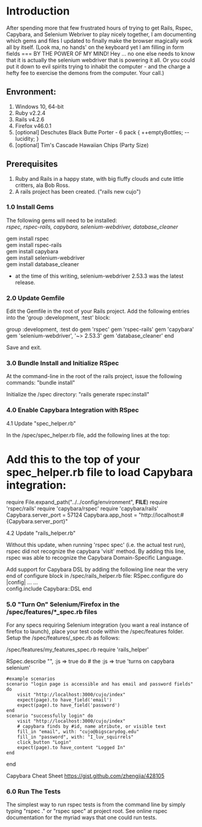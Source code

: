 # Introduction

After spending more that few frustrated hours of trying to get Rails, Rspec, Capybara, and Selenium Webriver to play nicely together,
I am documenting which gems and files I updated to finally make the browser magically work all by itself. (Look ma, no hands' on the keyboard yet I am filling in form fields === BY THE POWER OF MY MIND! Hey ... no one else needs to know that it is actually the
selenium webdriver that is powering it all. Or you could put it down to evil spirits trying to inhabit the computer - and the charge 
a hefty fee to exercise the demons from the computer. Your call.)

## Envronment: 
1. Windows 10, 64-bit
2. Ruby  v2.2.4
3. Rails v4.2.6
4. Firefox v46.0.1 
5. [optional] Deschutes Black Butte Porter - 6 pack  { ++emptyBottles; --lucidity; }
6. [optional] Tim's Cascade Hawaiian Chips (Party Size)

## Prerequisites
1. Ruby and Rails in a happy state, with big fluffy clouds and cute little critters, ala Bob Ross.
2. A rails project has been created. ("rails new cujo")  

### 1.0 Install Gems

The following gems will need to be installed:<br> 
*rspec, rspec-rails, capybara, selenium-webdriver, database_cleaner*

gem install rspec<br>
gem install rspec-rails<br>
gem install capybara<br>
gem install selenium-webdriver<br>
gem install database_cleaner<br>
* at the time of this writing, selenium-webdriver 2.53.3 was the latest release.

### 2.0 Update Gemfile

Edit the Gemfile in the root of your Rails project. 
Add the following entries into the 'group :development, :test' block:

group :development, :test do
	gem 'rspec'
	gem 'rspec-rails'
	gem 'capybara'
	gem 'selenium-webdriver', '~> 2.53.3'
	gem 'database_cleaner'
end

Save and exit.

### 3.0 Bundle Install and Initialize RSpec 

At the command-line in the root of the rails project, issue the following commands:
"bundle install"

Initialize the /spec directory: 
"rails generate rspec:install"

### 4.0 Enable Capybara Integration with RSpec

4.1 Update "spec_helper.rb" 

In the <project>/spec/spec_helper.rb file, add the following lines at the top:

# Add this to the top of your spec_helper.rb file to load Capybara integration:
require File.expand_path("../../config/environment", __FILE__)
require 'rspec/rails'
require 'capybara/rspec'
require 'capybara/rails'
Capybara.server_port = 57124
Capybara.app_host = "http://localhost:#{Capybara.server_port}"

4.2 Update "rails_helper.rb"

Without this update, when running 'rspec spec' (i.e. the actual test run), rspec did not recognize the capybara 'visit' method. By adding this line, rspec was able to recognize the Capybara Domain-Specific Language.

Add support for Capybara DSL by adding the following line near the very end of configure block in /spec/rails_helper.rb file:
  RSpec.configure do |config|
  ...
  ...  
    config.include Capybara::DSL
  end
  
### 5.0 "Turn On" Selenium/Firefox in the /spec/features/*_spec.rb files

For any specs requiring Selenium integration (you want a real instance of firefox to launch), place your test code within the /spec/features folder.
Setup the /spec/features/<your-file>_spec.rb as follows:

/spec/features/my_features_spec.rb
require 'rails_helper'

RSpec.describe "<YOUR-DESCRIBE-HERE>", :js => true do  # the :js => true 'turns on capybara selenium'
	
	#example scenarios
	scenario "login page is accessible and has email and password fields" do
		visit "http://localhost:3000/cujo/index"
		expect(page).to have_field('email')
        expect(page).to have_field('password')
	end
	scenario "successfully login" do
        visit "http://localhost:3000/cujo/index"
		# capybara finds by #id, name atribute, or visible text
		fill_in "email", with: "cujo@bigscarydog.edu"
        fill_in "password", with: "I_luv_squirrels"
        click_button "Login" 
        expect(page).to have_content "Logged In"
    end
end 

Capybara Cheat Sheet https://gist.github.com/zhengjia/428105

### 6.0 Run The Tests 

The simplest way to run rspec tests is from the command line by simply typing "rspec ." or "rspec spec" at project root.
See online rspec documentation for the myriad ways that one could run tests.  
 














